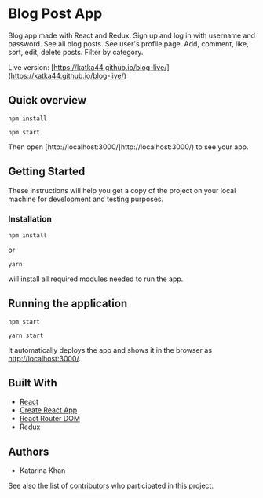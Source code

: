 # Blog Post App 

Blog app made with React and Redux. Sign up and log in with username and password. See all blog posts. See user's profile page. Add, comment, like, sort, edit, delete posts. Filter by category.

Live version: [https://katka44.github.io/blog-live/](https://katka44.github.io/blog-live/)

## Quick overview

```
npm install

npm start
```

Then open [http://localhost:3000/]http://localhost:3000/) to see your app.

## Getting Started

These instructions will help you get a copy of the project on your local machine for development and testing purposes.

### Installation

```
npm install
```
or

```
yarn
```

will install all required modules needed to run the app.

## Running the application

```
npm start

yarn start
```

It automatically deploys the app and shows it in the browser as [http://localhost:3000/](http://localhost:3000/).

## Built With

- [React](https://reactjs.org/)
- [Create React App](https://github.com/facebook/create-react-app/blob/master/README.md#getting-started)
- [React Router DOM](https://www.npmjs.com/package/react-router-dom)
- [Redux](https://redux.js.org/)

## Authors

- Katarina Khan

See also the list of [contributors]() who participated in this project.